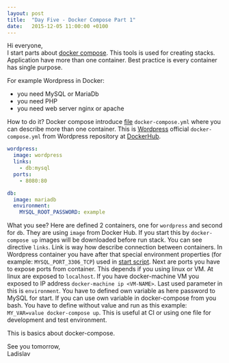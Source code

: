 ```yaml
---
layout: post
title:  "Day Five - Docker Compose Part 1"
date:   2015-12-05 11:00:00 +0100
---
```


Hi everyone,<br>
 I start parts about [docker compose](https://docs.docker.com/compose/). This tools is used for creating stacks. Application have more than one container. Best practice is every container has single purpose.

 For example Wordpress in Docker:

- you need MySQL or MariaDb
- you need PHP
- you need web server nginx or apache

How to do it? Docker compose introduce [file](https://docs.docker.com/compose/compose-file/) `docker-compose.yml` where you can describe more than one container. This is [Wordpress](https://hub.docker.com/_/wordpress/) official `docker-compose.yml` from Wordpress repository at [DockerHub](https://hub.docker.com).

```yaml
wordpress:
  image: wordpress
  links:
    - db:mysql
  ports:
    - 8080:80

db:
  image: mariadb
  environment:
    MYSQL_ROOT_PASSWORD: example
```

What you see? Here are defined 2 containers, one for `wordpress` and second for `db`. They are using `image` from Docker Hub. If you start this by `docker-compose up` images will be downloaded before run stack.
You can see directive `links`. Link is way how describe connection between containers. In Wordpress container you have after that special environment properties (for example: `MYSQL_PORT_3306_TCP`) used in [start script](https://github.com/docker-library/wordpress/blob/ef064e49ebedfa12cf27e94c58b6ec103ae9b816/apache/docker-entrypoint.sh).
Next are ports you have to expose ports from container. This depends if you using linux or VM. At linux are exposed to `localhost`. If you have docker-machine VM you exposed to IP address `docker-machine ip <VM-NAME>`.
Last used parameter in this is `environment`. You have to defined own variable as here password to MySQL for start. If you can use own variable in docker-compose from you bash. You have to define without value and run as this example: `MY_VAR=value docker-compose up`. This is useful at CI or using one file for development and test environment.

This is basics about docker-compose.

See you tomorrow,<br>
Ladislav

